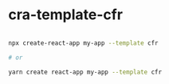 # cra-template-cfr

```sh

npx create-react-app my-app --template cfr

# or

yarn create react-app my-app --template cfr
```

